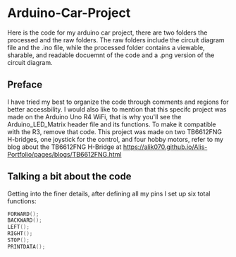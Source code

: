 # Arduino-Car-Project
Here is the code for my arduino car project, there are two folders the processed and the raw folders. The raw folders include the circuit diagram file and the .ino file, while the processed folder contains a viewable, sharable, and readable docuemnt of the code and a .png version of the circuit diagram. 

## Preface
I have tried my best to organize the code through comments and regions for better accessbility. I would also like to mention that this specifc project was made on the Arduino Uno R4 WiFi, that is why you'll see the Arduino_LED_Matrix header file and its functions. To make it compatible with the R3, remove that code. This project was made on two TB6612FNG H-bridges, one joystick for the control, and four hobby motors, refer to my blog about the TB6612FNG H-Bridge at https://alik070.github.io/Alis-Portfolio/pages/blogs/TB6612FNG.html 

## Talking a bit about the code
Getting into the finer details, after defining all my pins I set up six total functions: 
```C
FORWARD();
BACKWARD();
LEFT();
RIGHT();
STOP();
PRINTDATA();
```
